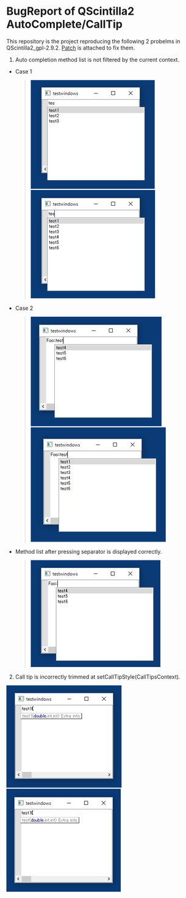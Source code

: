 # BugReport of QScintilla2 AutoComplete/CallTip

This repository is the project reproducing the following 2 probelms in QScintilla2_gpl-2.9.2.
[Patch](/patch.txt "Patch") is attached to fix them.

1. Auto completion method list is not filtered by the current context.
  - Case 1
    > ![Method completion1 (expected)](/images/method-completion-expected.png "Method completion1 (expected)")
    > ![Method completion1 (current)](/images/method-completion-current.png "Method completion1 (current)")

  - Case 2
    > ![Method completion2 (expected)](/images/method-completion2-expected.png "Method completion2 (expected)")
    > ![Method completion2 (current)](/images/method-completion2-current.png "Method completion2 (current)")

  - Method list after pressing separator is displayed correctly.
    > ![Method completion3 (current)](/images/method-completion2-separator-current.png "Method completion3 (current)")

2. Call tip is incorrectly trimmed at setCallTipStyle(CallTipsContext).

![Call tip (expected)](/images/calltip-expected.png "Call tip (expected)")
![Call tip (current)](/images/calltip-current.png "Call tip (current)")

